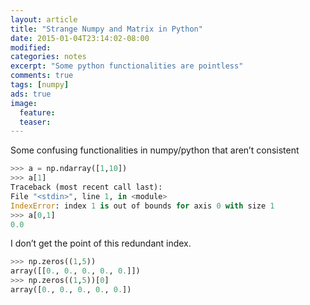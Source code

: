 ```yaml
---
layout: article
title: "Strange Numpy and Matrix in Python"
date: 2015-01-04T23:14:02-08:00
modified:
categories: notes
excerpt: "Some python functionalities are pointless"
comments: true
tags: [numpy]
ads: true
image:
  feature:
  teaser:
---
```


Some confusing functionalities in numpy/python that aren’t consistent

~~~python
>>> a = np.ndarray([1,10])
>>> a[1]
Traceback (most recent call last):
File "<stdin>", line 1, in <module>
IndexError: index 1 is out of bounds for axis 0 with size 1
>>> a[0,1]
0.0
~~~

I don’t get the point of this redundant index.


~~~python
>>> np.zeros((1,5))
array([[0., 0., 0., 0., 0.]])
>>> np.zeros((1,5))[0]
array([0., 0., 0., 0., 0.])
~~~

